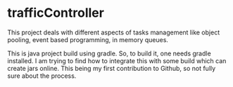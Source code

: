 # trafficController
This project deals with different aspects of tasks management like object pooling, event based programming, in memory queues.

This is java project build using gradle. So, to build it, one needs gradle installed.
I am trying to find how to integrate this with some build which can create jars online. This being my first contribution to Github, so not fully sure about the process.
